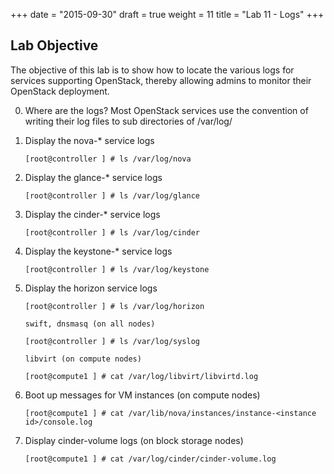 +++
date = "2015-09-30"
draft = true
weight = 11
title = "Lab 11 - Logs"
+++

## Lab Objective

The objective of this lab is to show how to locate the various logs for services supporting OpenStack, thereby allowing admins to monitor their OpenStack deployment.

0. Where are the logs?
Most OpenStack services use the convention of writing their log files to sub directories of /var/log/

0. Display the nova-* service logs

	`[root@controller ] # ls /var/log/nova`

0. Display the glance-* service logs
	
	`[root@controller ] # ls /var/log/glance`

0. Display the cinder-* service logs

	`[root@controller ] # ls /var/log/cinder`

0. Display the keystone-* service logs

	`[root@controller ] # ls /var/log/keystone`

0. Display the horizon service logs
	
	`[root@controller ] # ls /var/log/horizon`

	`swift, dnsmasq (on all nodes)`

	`[root@controller ] # ls /var/log/syslog`
 
	`libvirt (on compute nodes)`

	`[root@compute1 ] # cat /var/log/libvirt/libvirtd.log`

0. Boot up messages for VM instances (on compute nodes)

	`[root@compute1 ] # cat /var/lib/nova/instances/instance-<instance id>/console.log`

0. Display cinder-volume logs (on block storage nodes)

	`[root@compute1 ] # cat /var/log/cinder/cinder-volume.log`
